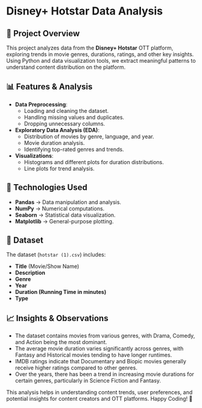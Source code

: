 # Disney+ Hotstar Data Analysis

## 📌 Project Overview
This project analyzes data from the **Disney+ Hotstar** OTT platform, exploring trends in movie genres, durations, ratings, and other key insights. Using Python and data visualization tools, we extract meaningful patterns to understand content distribution on the platform.

## 📊 Features & Analysis
- **Data Preprocessing**:
  - Loading and cleaning the dataset.
  - Handling missing values and duplicates.
  - Dropping unnecessary columns.
- **Exploratory Data Analysis (EDA)**:
  - Distribution of movies by genre, language, and year.
  - Movie duration analysis.
  - Identifying top-rated genres and trends.
- **Visualizations**:
  - Histograms and different plots for duration distributions.
  - Line plots for trend analysis.

## 🔧 Technologies Used
- **Pandas** → Data manipulation and analysis.
- **NumPy** → Numerical computations.
- **Seaborn** → Statistical data visualization.
- **Matplotlib** → General-purpose plotting.

## 📂 Dataset
The dataset (`hotstar (1).csv`) includes:
- **Title** (Movie/Show Name)
- **Description**
- **Genre**
- **Year**
- **Duration (Running Time in minutes)**
- **Type**

## 📈 Insights & Observations

- The dataset contains movies from various genres, with Drama, Comedy, and Action being the most dominant.
- The average movie duration varies significantly across genres, with Fantasy and Historical movies tending to have longer runtimes.
- IMDB ratings indicate that Documentary and Biopic movies generally receive higher ratings compared to other genres.
- Over the years, there has been a trend in increasing movie durations for certain genres, particularly in Science Fiction and Fantasy.

This analysis helps in understanding content trends, user preferences, and potential insights for content creators and OTT platforms.
Happy Coding! 🚀

